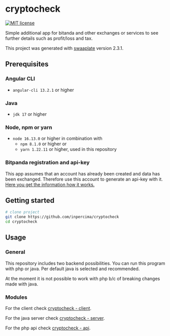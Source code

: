 # cryptocheck

[![MIT license](https://img.shields.io/badge/license-MIT-blue.svg)](./LICENSE.md)

Simple additional app for bitanda and other exchanges or services to see further details such as profit/loss and tax.

This project was generated with [swaaplate](https://github.com/inpercima/swaaplate) version 2.3.1.

## Prerequisites

### Angular CLI

* `angular-cli 13.2.1` or higher

### Java

* `jdk 17` or higher

### Node, npm or yarn

* `node 16.13.0` or higher in combination with
  * `npm 8.1.0` or higher or
  * `yarn 1.22.11` or higher, used in this repository

### Bitpanda registration and api-key

This app assumes that an account has already been created and data has been exchanged.
Therefore use this account to generate an api-key with it.
[Here you get the information how it works.](https://support.bitpanda.com/hc/en-us/articles/360000727459-Bitpanda-API-Key-and-price-ticker-API)

## Getting started

```bash
# clone project
git clone https://github.com/inpercima/cryptocheck
cd cryptocheck
```

## Usage

### General

This repository includes two backend possibilities.
You can run this program with php or java.
Per default java is selected and recommended.

At the moment it is not possible to work with php b/c of breaking changes made with java.

### Modules

For the client check [cryptocheck - client](./client).

For the java server check [cryptocheck - server](./server).

For the php api check [cryptocheck - api](./api).
